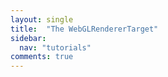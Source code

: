 ```yaml
---
layout: single
title:  "The WebGLRendererTarget"
sidebar:
  nav: "tutorials"
comments: true
---
```

